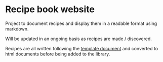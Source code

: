 # Recipe book website
Project to document recipes and display them in a readable format using markdown.

Will be updated in an ongoing basis as recipes are made / discovered.

Recipes are all written following the [template document](template.md) and converted to html documents before being added to the library.